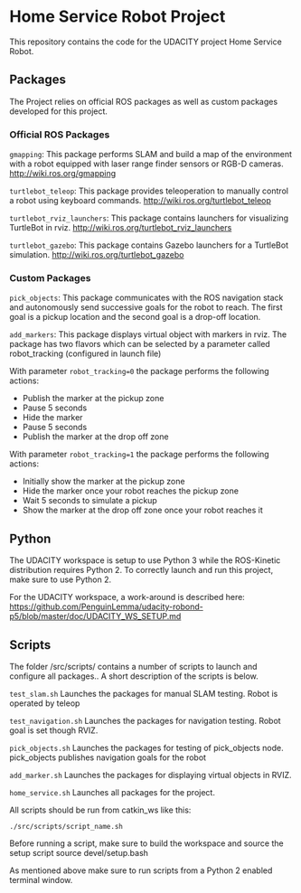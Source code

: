 # Home Service Robot Project
This repository contains the code for the UDACITY project Home Service Robot.

## Packages
The Project relies on official ROS packages as well as custom packages developed for this project.

### Official ROS Packages
`gmapping`: This package performs SLAM and build a map of the environment with a robot equipped with laser range finder sensors or RGB-D cameras.
http://wiki.ros.org/gmapping

`turtlebot_teleop`: This package provides teleoperation to manually control a robot using keyboard commands.
http://wiki.ros.org/turtlebot_teleop

`turtlebot_rviz_launchers`: This package contains launchers for visualizing TurtleBot in rviz.
http://wiki.ros.org/turtlebot_rviz_launchers

`turtlebot_gazebo`: This package contains Gazebo launchers for a TurtleBot simulation.
http://wiki.ros.org/turtlebot_gazebo

### Custom Packages
`pick_objects`: This package communicates with the ROS navigation stack and autonomously send successive goals for the robot to reach. The first goal is a pickup location
 and the second goal is a drop-off location. 
 
`add_markers`: This package displays virtual object with markers in rviz. The package has two flavors which can be selected by a parameter called robot_tracking (configured in launch file)

With parameter `robot_tracking=0` the package performs the following actions:
* Publish the marker at the pickup zone
* Pause 5 seconds
* Hide the marker
* Pause 5 seconds
* Publish the marker at the drop off zone

With parameter `robot_tracking=1` the package performs the following actions:
* Initially show the marker at the pickup zone
* Hide the marker once your robot reaches the pickup zone
* Wait 5 seconds to simulate a pickup
* Show the marker at the drop off zone once your robot reaches it

## Python
The UDACITY workspace is setup to use Python 3 while the ROS-Kinetic distribution requires Python 2. To correctly launch and run this project, make sure to use Python 2.

For the UDACITY workspace, a work-around is described here:
https://github.com/PenguinLemma/udacity-robond-p5/blob/master/doc/UDACITY_WS_SETUP.md

## Scripts
The folder /src/scripts/ contains a number of scripts to launch and configure all packages.. A short description of the scripts is below. 

`test_slam.sh`
Launches the packages for manual SLAM testing. Robot is operated by teleop

`test_navigation.sh`
Launches the packages for navigation testing. Robot goal is set though RVIZ.

`pick_objects.sh`
Launches the packages for testing of pick_objects node. pick_objects publishes navigation goals for the robot

`add_marker.sh`
Launches the packages for displaying virtual objects in RVIZ. 

`home_service.sh`
Launches all packages for the project. 

All scripts should be run from catkin_ws like this:

`./src/scripts/script_name.sh` 

Before running a script, make sure to build the workspace and source the setup script
source devel/setup.bash

As mentioned above make sure to run scripts from a Python 2 enabled terminal window.
